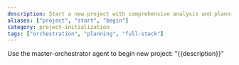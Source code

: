 ```yaml
---
description: Start a new project with comprehensive analysis and planning
aliases: ["project", "start", "begin"]
category: project-initialization
tags: ["orchestration", "planning", "full-stack"]
---
```


Use the master-orchestrator agent to begin new project: "{{description}}"